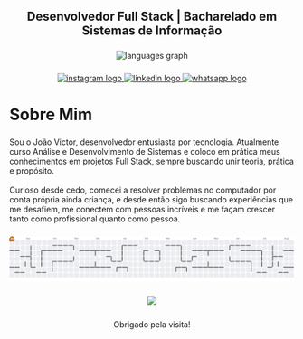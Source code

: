 <h2 align="center">Desenvolvedor Full Stack | Bacharelado em Sistemas de Informação</h2>

###

<div align="center">
  <img src="https://github-readme-stats.vercel.app/api/top-langs?username=Cordeiroz&locale=en&hide_title=false&layout=compact&card_width=320&langs_count=5&theme=dracula&hide_border=false" height="150" alt="languages graph"  />
</div>

###

<div align="center">
  <a href="https://www.instagram.com/jcordeiroc/" target="_blank">
    <img src="https://img.shields.io/static/v1?message=Instagram&logo=instagram&label=&color=E4405F&logoColor=white&labelColor=&style=for-the-badge" height="35" alt="instagram logo"  />
  </a>
  <a href="https://www.linkedin.com/in/jvcordeiroz/" target="_blank">
    <img src="https://img.shields.io/static/v1?message=LinkedIn&logo=linkedin&label=&color=0077B5&logoColor=white&labelColor=&style=for-the-badge" height="35" alt="linkedin logo"  />
  </a>
  <a href="http://wa.me/5521964018872" target="_blank">
    <img src="https://img.shields.io/static/v1?message=Whatsapp&logo=whatsapp&label=&color=25D366&logoColor=white&labelColor=&style=for-the-badge" height="35" alt="whatsapp logo"  />
  </a>
</div>

###

<h1 align="left">Sobre Mim</h1>

###

<p align="left">Sou o João Victor, desenvolvedor entusiasta por tecnologia. Atualmente curso Análise e Desenvolvimento de Sistemas e coloco em prática meus conhecimentos em projetos Full Stack, sempre buscando unir teoria, prática e propósito.<br><br>Curioso desde cedo, comecei a resolver problemas no computador por conta própria ainda criança, e desde então sigo buscando experiências que me desafiem, me conectem com pessoas incríveis e me façam crescer tanto como profissional quanto como pessoa.</p>

###

<picture>
  <source media="(prefers-color-scheme: dark)" srcset="https://raw.githubusercontent.com/Cordeiroz/Cordeiroz/output/pacman-contribution-graph-dark.svg">
  <source media="(prefers-color-scheme: light)" srcset="https://raw.githubusercontent.com/Cordeiroz/Cordeiroz/output/pacman-contribution-graph.svg">
  <img alt="pacman contribution graph" src="https://raw.githubusercontent.com/Cordeiroz/Cordeiroz/output/pacman-contribution-graph.svg">
</picture>

###

<div align="center">
  <img height="200" src="https://sdmntprsouthcentralus.oaiusercontent.com/files/00000000-77a0-51f7-a211-f907337b6638/raw?se=2025-04-08T14%3A45%3A42Z&sp=r&sv=2024-08-04&sr=b&scid=6d556f75-37e0-584d-b393-6cf351f469e9&skoid=365eb242-95ba-4335-a618-2c9f8f766a86&sktid=a48cca56-e6da-484e-a814-9c849652bcb3&skt=2025-04-08T12%3A11%3A38Z&ske=2025-04-09T12%3A11%3A38Z&sks=b&skv=2024-08-04&sig=qku%2BoB9NSqSTIIgDl52BggL5JCZ6%2B5vWOYXhzpEHhnk%3D"  />
</div>

###

<p align="center">Obrigado pela visita!</p>

###
